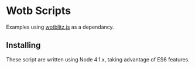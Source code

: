 Wotb Scripts
============

Examples using [wotblitz.js](//github.com/CodeMan99/wotblitz.js) as a dependancy.

Installing
----------

These script are written using Node 4.1.x, taking advantage of ES6 features.
